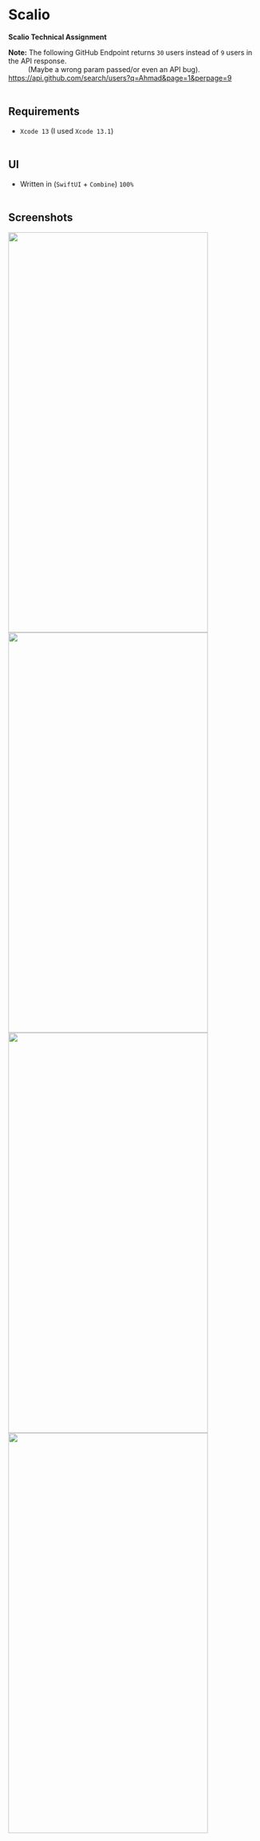 # Scalio

**Scalio Technical Assignment**

**Note:** The following GitHub Endpoint returns `30` users instead of `9` users in the API response. <br>&nbsp;&nbsp;&nbsp;&nbsp;&nbsp;&nbsp;&nbsp;&nbsp;&nbsp;&nbsp;(Maybe a wrong param passed/or even an API bug).<br>
https://api.github.com/search/users?q=Ahmad&page=1&perpage=9
<br><br>
## Requirements
* `Xcode 13` (I used `Xcode 13.1`)
<br><br>
## UI
* Written in (`SwiftUI` + `Combine`) `100%`
<br><br>
## Screenshots
<img src="https://user-images.githubusercontent.com/4243489/155302752-8e83e0ed-653a-4a35-88be-c9613d5b2770.png" width="400" height="800">
<img src="https://user-images.githubusercontent.com/4243489/155302846-f12849c3-e4ae-4ad2-b7ca-9c3877f1e3a4.png" width="400" height="800">
<img src="https://user-images.githubusercontent.com/4243489/155302909-79bf9c46-51aa-4d90-96b5-d030aca31f7f.png" width="400" height="800"> 
<img src="https://user-images.githubusercontent.com/4243489/155304857-ba88a084-7632-4a66-a9bf-caadd8d9d75a.png" width="400" height="800">
